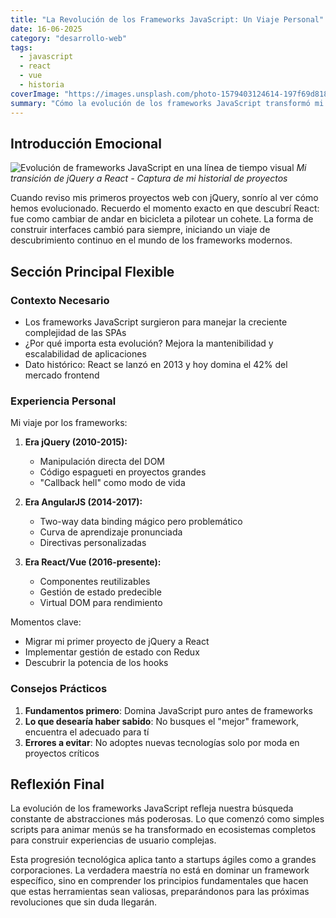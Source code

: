 ```yaml
---
title: "La Revolución de los Frameworks JavaScript: Un Viaje Personal"
date: 16-06-2025 
category: "desarrollo-web"
tags: 
  - javascript
  - react
  - vue
  - historia
coverImage: "https://images.unsplash.com/photo-1579403124614-197f69d8187b?w=800&h=400&fit=crop"
summary: "Cómo la evolución de los frameworks JavaScript transformó mi enfoque del desarrollo frontend"
---
```


## Introducción Emocional
![Evolución de frameworks JavaScript en una línea de tiempo visual](https://images.unsplash.com/photo-1639762681057-408e52192e55?w=800&h=400&fit=crop)
*Mi transición de jQuery a React - Captura de mi historial de proyectos*

Cuando reviso mis primeros proyectos web con jQuery, sonrío al ver cómo hemos evolucionado. Recuerdo el momento exacto en que descubrí React: fue como cambiar de andar en bicicleta a pilotear un cohete. La forma de construir interfaces cambió para siempre, iniciando un viaje de descubrimiento continuo en el mundo de los frameworks modernos.

## Sección Principal Flexible
### Contexto Necesario
- Los frameworks JavaScript surgieron para manejar la creciente complejidad de las SPAs
- ¿Por qué importa esta evolución? Mejora la mantenibilidad y escalabilidad de aplicaciones
- Dato histórico: React se lanzó en 2013 y hoy domina el 42% del mercado frontend

### Experiencia Personal
Mi viaje por los frameworks:
1. **Era jQuery (2010-2015):** 
   - Manipulación directa del DOM
   - Código espagueti en proyectos grandes
   - "Callback hell" como modo de vida

2. **Era AngularJS (2014-2017):**
   - Two-way data binding mágico pero problemático
   - Curva de aprendizaje pronunciada
   - Directivas personalizadas

3. **Era React/Vue (2016-presente):**
   - Componentes reutilizables
   - Gestión de estado predecible
   - Virtual DOM para rendimiento

Momentos clave:
- Migrar mi primer proyecto de jQuery a React
- Implementar gestión de estado con Redux
- Descubrir la potencia de los hooks

### Consejos Prácticos
1. **Fundamentos primero**: Domina JavaScript puro antes de frameworks
2. **Lo que desearía haber sabido**: No busques el "mejor" framework, encuentra el adecuado para tí
3. **Errores a evitar**: No adoptes nuevas tecnologías solo por moda en proyectos críticos

## Reflexión Final
La evolución de los frameworks JavaScript refleja nuestra búsqueda constante de abstracciones más poderosas. Lo que comenzó como simples scripts para animar menús se ha transformado en ecosistemas completos para construir experiencias de usuario complejas.

Esta progresión tecnológica aplica tanto a startups ágiles como a grandes corporaciones. La verdadera maestría no está en dominar un framework específico, sino en comprender los principios fundamentales que hacen que estas herramientas sean valiosas, preparándonos para las próximas revoluciones que sin duda llegarán.